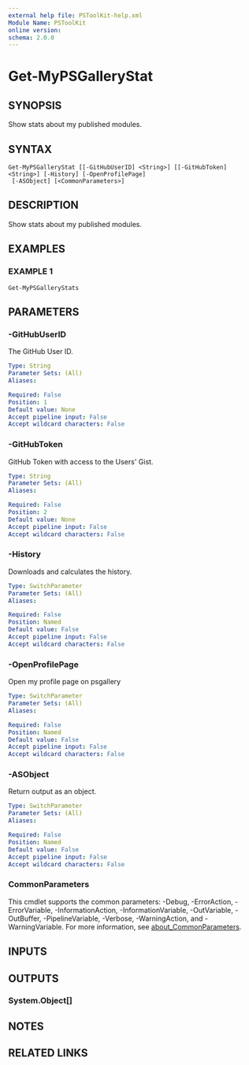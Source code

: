 ```yaml
---
external help file: PSToolKit-help.xml
Module Name: PSToolKit
online version:
schema: 2.0.0
---
```


# Get-MyPSGalleryStat

## SYNOPSIS
Show stats about my published modules.

## SYNTAX

```
Get-MyPSGalleryStat [[-GitHubUserID] <String>] [[-GitHubToken] <String>] [-History] [-OpenProfilePage]
 [-ASObject] [<CommonParameters>]
```

## DESCRIPTION
Show stats about my published modules.

## EXAMPLES

### EXAMPLE 1
```
Get-MyPSGalleryStats
```

## PARAMETERS

### -GitHubUserID
The GitHub User ID.

```yaml
Type: String
Parameter Sets: (All)
Aliases:

Required: False
Position: 1
Default value: None
Accept pipeline input: False
Accept wildcard characters: False
```

### -GitHubToken
GitHub Token with access to the Users' Gist.

```yaml
Type: String
Parameter Sets: (All)
Aliases:

Required: False
Position: 2
Default value: None
Accept pipeline input: False
Accept wildcard characters: False
```

### -History
Downloads and calculates the history.

```yaml
Type: SwitchParameter
Parameter Sets: (All)
Aliases:

Required: False
Position: Named
Default value: False
Accept pipeline input: False
Accept wildcard characters: False
```

### -OpenProfilePage
Open my profile page on psgallery

```yaml
Type: SwitchParameter
Parameter Sets: (All)
Aliases:

Required: False
Position: Named
Default value: False
Accept pipeline input: False
Accept wildcard characters: False
```

### -ASObject
Return output as an object.

```yaml
Type: SwitchParameter
Parameter Sets: (All)
Aliases:

Required: False
Position: Named
Default value: False
Accept pipeline input: False
Accept wildcard characters: False
```

### CommonParameters
This cmdlet supports the common parameters: -Debug, -ErrorAction, -ErrorVariable, -InformationAction, -InformationVariable, -OutVariable, -OutBuffer, -PipelineVariable, -Verbose, -WarningAction, and -WarningVariable. For more information, see [about_CommonParameters](http://go.microsoft.com/fwlink/?LinkID=113216).

## INPUTS

## OUTPUTS

### System.Object[]
## NOTES

## RELATED LINKS
